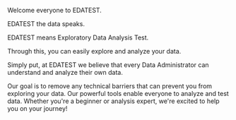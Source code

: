 Welcome everyone to EDATEST.

EDATEST the data speaks.

EDATEST means Exploratory Data Analysis Test.

Through this, you can easily explore and analyze your data.

Simply put, at EDATEST we believe that every Data Administrator can understand and analyze their own data.

Our goal is to remove any technical barriers that can prevent you from exploring your data. Our powerful tools enable everyone to analyze and test data. Whether you're a beginner or analysis expert, we're excited to help you on your journey!
